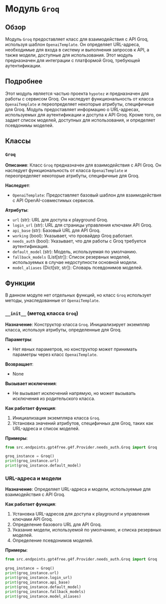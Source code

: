 # Модуль `Groq`

## Обзор

Модуль `Groq` предоставляет класс для взаимодействия с API Groq, используя шаблон `OpenaiTemplate`. Он определяет URL-адреса, необходимые для входа в систему и выполнения запросов к API, а также модели, доступные для использования. Этот модуль предназначен для интеграции с платформой Groq, требующей аутентификации.

## Подробнее

Этот модуль является частью проекта `hypotez` и предназначен для работы с сервисом Groq. Он наследует функциональность от класса `OpenaiTemplate` и переопределяет некоторые атрибуты, специфичные для Groq. Модуль предоставляет информацию о URL-адресах, используемых для аутентификации и доступа к API Groq. Кроме того, он задает список моделей, доступных для использования, и определяет псевдонимы моделей.

## Классы

### `Groq`

**Описание**: Класс `Groq` предназначен для взаимодействия с API Groq. Он наследует функциональность от класса `OpenaiTemplate` и переопределяет некоторые атрибуты, специфичные для Groq.

**Наследует**:
- `OpenaiTemplate`: Предоставляет базовый шаблон для взаимодействия с API OpenAI-совместимых сервисов.

**Атрибуты**:
- `url` (str): URL для доступа к playground Groq.
- `login_url` (str): URL для страницы управления ключами API Groq.
- `api_base` (str): Базовый URL для API Groq.
- `working` (bool): Указывает, что провайдер Groq работает.
- `needs_auth` (bool): Указывает, что для работы с Groq требуется аутентификация.
- `default_model` (str): Модель, используемая по умолчанию.
- `fallback_models` (List[str]): Список резервных моделей, используемых в случае недоступности основной модели.
- `model_aliases` (Dict[str, str]): Словарь псевдонимов моделей.

## Функции

В данном модуле нет отдельных функций, но класс `Groq` использует методы, унаследованные от `OpenaiTemplate`.

### `__init__` (метод класса `Groq`)

**Назначение**: Конструктор класса `Groq`. Инициализирует экземпляр класса, используя атрибуты, определенные для Groq.

**Параметры**:
- Нет явных параметров, но конструктор может принимать параметры через класс `OpenaiTemplate`.

**Возвращает**:
- None

**Вызывает исключения**:
- Не вызывает исключений напрямую, но может вызывать исключения из родительского класса.

**Как работает функция**:
1. Инициализация экземпляра класса `Groq`.
2. Установка значений атрибутов, специфичных для Groq, таких как URL-адреса и список моделей.

**Примеры**:
```python
from src.endpoints.gpt4free.g4f.Provider.needs_auth.Groq import Groq

groq_instance = Groq()
print(groq_instance.url)
print(groq_instance.default_model)
```

### URL-адреса и модели

**Назначение**: Определяет URL-адреса и модели, используемые для взаимодействия с API Groq.

**Как работает функция**:
1. Установка URL-адресов для доступа к playground и управления ключами API Groq.
2. Определение базового URL для API Groq.
3. Указание модели, используемой по умолчанию, и списка резервных моделей.
4. Определение псевдонимов моделей.

**Примеры**:

```python
from src.endpoints.gpt4free.g4f.Provider.needs_auth.Groq import Groq

groq_instance = Groq()
print(groq_instance.url)
print(groq_instance.login_url)
print(groq_instance.api_base)
print(groq_instance.default_model)
print(groq_instance.fallback_models)
print(groq_instance.model_aliases)